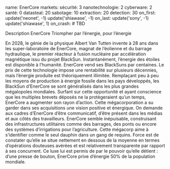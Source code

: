 name: EnerCore
markets:
    sécurité: 3
    nanotechnologie: 2
    cyberware: 2
    santé: 0
datasteal: 20
sabotage: 10
extraction: 20
detection: 30
on_first:
    update('neonet', -1)
    update('shiawase', -1)
on_last:
    update('sony', -1)
    update('shiawase', 1)
on_crash:
    # TBD

Description EnerCore
Triompher par l’énergie, pour l’énergie

En 2028, le génie de la physique Albert Van Tutten invente à 28 ans dans les super-laboratoire de EnerCore, magnat de l’éolienne et du barrage hydraulique, le premier réacteur à fusion nucléaire par accélération magnétique issu du projet BlackSun. Instantanément, l’énergie des étoiles est disponible à l’humanité. EnerCore vend ses BlackSuns par centaines. Le prix de cette technologie impose une rentabilité sur plusieurs décennies, mais l’énergie produite est théoriquement illimitée. Remplaçant peu à peu les moyens de production à énergie fossile dans les pays développés, les BlackSun d’EnerCore se sont généralisés dans les plus grandes mégalopoles mondiales. Surfant sur cette opportunité et ayant conscience que les multiples brevets déposés ne la protègeraient qu’un temps, EnerCore a augmenter son rayon d’action. Cette mégacorporation a su garder dans ses acquisitions une vision positive et énergique. On demande aux cadres d’EnerCore d’être communicatif, d’être présent dans les médias et aux côtés des travailleurs. EnerCore semble inépuisable, construisant des infrastructures utilitaires comme des barrages, des ponts ou encore des systèmes d’irrigations pour l’agriculture. Cette mégacorp aime à s’identifier comme le seul dauphin dans un gang de requins. Force est de constater qu’elle se situe nettement en dessous de la moyenne en termes d’opérations douteuses avérées et est relativement transparente par rapport à ses concurrent. Ce luxe lui est permis de par le pouvoir qu’elle détient : d’une presse de bouton, EnerCore prive d’énergie 50% de la population mondiale.


